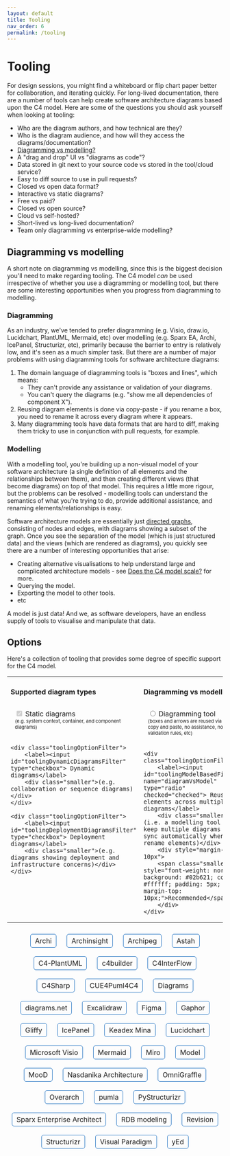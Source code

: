 ```yaml
---
layout: default
title: Tooling
nav_order: 6
permalink: /tooling
---
```


# Tooling

For design sessions, you might find a whiteboard or flip chart paper better for collaboration, and iterating quickly.
For long-lived documentation, there are a number of tools can help create software architecture diagrams based upon
the C4 model. Here are some of the questions you should ask yourself when looking at tooling:

- Who are the diagram authors, and how technical are they?
- Who is the diagram audience, and how will they access the diagrams/documentation?
- [Diagramming vs modelling?](/tooling#diagramming-vs-modelling)
- A "drag and drop" UI vs "diagrams as code"?
- Data stored in git next to your source code vs stored in the tool/cloud service?
- Easy to diff source to use in pull requests?
- Closed vs open data format?
- Interactive vs static diagrams?
- Free vs paid?
- Closed vs open source?
- Cloud vs self-hosted?
- Short-lived vs long-lived documentation?
- Team only diagramming vs enterprise-wide modelling?

## Diagramming vs modelling

A short note on diagramming vs modelling, since this is the biggest decision you'll need to make regarding tooling.
The C4 model *can* be used irrespective of whether you use a diagramming or modelling tool, but there are some 
interesting opportunities when you progress from diagramming to modelling.

### Diagramming

As an industry, we've tended to prefer diagramming (e.g. Visio, draw.io, Lucidchart, PlantUML, Mermaid, etc) 
over modelling (e.g. Sparx EA, Archi, IcePanel, Structurizr, etc), primarily because the barrier to entry is relatively 
low, and it's seen as a much simpler task. But there are a number of major problems with using diagramming tools for
software architecture diagrams:

1. The domain language of diagramming tools is "boxes and lines", which means:
   - They can't provide any assistance or validation of your diagrams.
   - You can't query the diagrams (e.g. "show me all dependencies of component X").
2. Reusing diagram elements is done via copy-paste - if you rename a box, you need to rename it across every diagram where it appears.
3. Many diagramming tools have data formats that are hard to diff, making them tricky to use in conjunction with pull requests, for example.

### Modelling

With a modelling tool, you're building up a non-visual model of your software architecture
(a single definition of all elements and the relationships between them), and then creating different views
(that become diagrams) on top of that model. This requires a little more rigour, but the problems can be resolved - 
modelling tools can understand the semantics of what you're trying to do, provide additional assistance,
and renaming elements/relationships is easy.

Software architecture models are essentially just [directed graphs](https://en.wikipedia.org/wiki/Directed_graph),
consisting of nodes and edges, with diagrams showing a subset of the graph. Once you see the separation of the model
(which is just structured data) and the views (which are rendered as diagrams), you quickly see there are a number of
interesting opportunities that arise:

- Creating alternative visualisations to help understand large and complicated architecture models - see [Does the C4 model scale?](/faq#does-the-c4-model-scale) for more.
- Querying the model.
- Exporting the model to other tools.
- etc

A model is just data! And we, as software developers, have an endless supply of tools to visualise and manipulate that data.

## Options

Here's a collection of tooling that provides some degree of specific support for the C4 model.

<script type="application/javascript" src="https://code.jquery.com/jquery-3.7.1.slim.min.js"></script>

<style>
.toolingOptionFilter {
    margin: 10px 20px 20px 10px;
    display: inline-block;
}
.toolingOption {
    font-size: 16px;
    display: inline-block;
    margin: 10px;
    border: solid 1px #1168BD;
    padding: 5px 10px 5px 10px;
    border-radius: 5px;
}
.toolingOption:hover {
    background: #1168BD;
    color: #ffffff;
}
.toolingOption:hover a {
    color: #ffffff;
}
.toolingOption a {
    text-decoration: none;
}
.toolingOption a:hover {
    background: #1168BD;
    color: #ffffff;
    text-decoration: none;
}
.centered {
    text-align: center;
}
.faded {
    opacity: 0.2;
}
.small {
    font-size: 13px;
}
.smaller {
    font-size: 11px;
}
</style>

<table>
<tr>
<td style="vertical-align: top">
    <h4>Supported diagram types</h4>
    <div class="toolingOptionFilter">
        <label><input id="toolingStaticDiagramsFilter" type="checkbox" checked="checked" disabled="disabled"> Static diagrams</label>
        <div class="smaller">(e.g. system context, container, and component diagrams)</div>
    </div>

    <div class="toolingOptionFilter">
        <label><input id="toolingDynamicDiagramsFilter" type="checkbox"> Dynamic diagrams</label>
        <div class="smaller">(e.g. collaboration or sequence diagrams)</div>
    </div>

    <div class="toolingOptionFilter">
        <label><input id="toolingDeploymentDiagramsFilter" type="checkbox"> Deployment diagrams</label>
        <div class="smaller">(e.g. diagrams showing deployment and infrastructure concerns)</div>
    </div>
</td>
<td style="vertical-align: top">
    <h4>Diagramming vs modelling</h4>
    <div class="toolingOptionFilter">
        <label><input id="toolingDiagrammingFilter" name="diagramVsModel" type="radio"> Diagramming tool</label>
        <div class="smaller">(boxes and arrows are reused via copy and paste, no assistance, no validation rules, etc)</div>
    </div>

    <div class="toolingOptionFilter">
        <label><input id="toolingModelBasedFilter" name="diagramVsModel" type="radio" checked="checked"> Reuse elements across multiple diagrams</label>
        <div class="smaller">(i.e. a modelling tool - to keep multiple diagrams in sync automatically when you rename elements)</div>
        <div style="margin-top: 10px">
        <span class="smaller" style="font-weight: normal; background: #02b621; color: #ffffff; padding: 5px; margin-top: 10px;">Recommended</span>
        </div>
    </div>
</td>
<td style="vertical-align: top">
    <h4>Authoring</h4>
    <div class="toolingOptionFilter">
        <label><input id="toolingWithUIFilter" name="authoring" type="radio"> Graphical user interface</label>
        <div class="smaller">(drag and drop modelling UI)</div>
    </div>

    <div class="toolingOptionFilter">
        <label><input id="toolingAsCodeFilter" name="authoring" type="radio" checked="checked"> Diagrams and models as code</label>
        <div class="smaller">(for easy version control and integration into build pipelines/other tools)</div>
    </div>
</td>
<td style="vertical-align: top">
    <h4>Other</h4>
    <div class="toolingOptionFilter">
        <label><input id="toolingOpenSourceFilter" type="checkbox"> Open source</label>
        <div class="smaller">(free, fork/customize, etc)</div>
    </div>

    <div class="toolingOptionFilter">
        <label><input id="toolingRenderingToolIndependentFilter" type="checkbox"> Rendering tool independent</label>
        <div class="smaller">(to render diagrams with different tools or visualisation formats such as <a href="/diagrams/notation#alternative-visualisations">diagrams, graphs, etc</a>)</div>
    </div>
</td>
</tr>
</table>

<div class="centered">
    <div class="toolingOption toolingOpenSource toolingModelBased toolingWithUI toolingStaticDiagrams toolingDynamicDiagrams toolingDeploymentDiagrams">
        <a href="https://www.archimatetool.com/blog/2020/04/18/c4-model-architecture-viewpoint-and-archi-4-7/" target="_blank">Archi</a>
    </div>
    <div class="toolingOption toolingOpenSource toolingDiagramming toolingAsCode toolingStaticDiagrams">
        <a href="https://github.com/lonely-lockley/archinsight" target="_blank">Archinsight</a>
    </div>
    <div class="toolingOption toolingModelBased toolingWithUI toolingStaticDiagrams toolingDeploymentDiagrams">
        <a href="https://www.archipeg.com/learn/c4-model-v1-metamodel" target="_blank">Archipeg</a>
    </div>
    <div class="toolingOption toolingModelBased toolingWithUI toolingStaticDiagrams toolingDynamicDiagrams toolingDeploymentDiagrams">
        <a href="https://github.com/ChangeVision/astah-c4model-plugin" target="_blank">Astah</a>
    </div>
    <div class="toolingOption toolingOpenSource toolingDiagramming toolingAsCode toolingStaticDiagrams toolingDynamicDiagrams toolingDeploymentDiagrams">
        <a href="https://github.com/plantuml-stdlib/C4-PlantUML" target="_blank">C4-PlantUML</a>
    </div>
    <div class="toolingOption toolingOpenSource toolingDiagramming toolingAsCode toolingStaticDiagrams toolingDynamicDiagrams toolingDeploymentDiagrams">
        <a href="https://adrianvlupu.github.io/C4-Builder" target="_blank">c4builder</a>
    </div>
    <div class="toolingOption toolingOpenSource toolingModelBased toolingAsCode toolingStaticDiagrams">
        <a href="https://github.com/SlavaVedernikov/C4InterFlow" target="_blank">C4InterFlow</a>
    </div>
    <div class="toolingOption toolingOpenSource toolingDiagramming toolingAsCode toolingStaticDiagrams toolingDeploymentDiagrams">
        <a href="https://github.com/8T4/c4sharp" target="_blank">C4Sharp</a>
    </div>
    <div class="toolingOption toolingOpenSource toolingDiagramming toolingAsCode toolingStaticDiagrams">
        <a href="https://owulveryck.github.io/cue4puml4c4/" target="_blank">CUE4Puml4C4</a>
    </div>
    <div class="toolingOption toolingOpenSource toolingDiagramming toolingAsCode toolingStaticDiagrams">
        <a href="https://diagrams.mingrammer.com/docs/nodes/c4" target="_blank">Diagrams</a>
    </div>
    <div class="toolingOption toolingOpenSource toolingDiagramming toolingWithUI toolingStaticDiagrams toolingDynamicDiagrams toolingDeploymentDiagrams">
        <a href="https://www.diagrams.net/blog/c4-modelling" target="_blank">diagrams.net</a>
    </div>
    <div class="toolingOption toolingWithUI toolingDiagramming toolingStaticDiagrams toolingDynamicDiagrams toolingDeploymentDiagrams">
        <a href="https://libraries.excalidraw.com/#dmitry-burnyshev-c4-architecture" target="_blank">Excalidraw</a>
    </div>
    <div class="toolingOption toolingWithUI toolingDiagramming toolingStaticDiagrams toolingDynamicDiagrams toolingDeploymentDiagrams">
        <a href="https://www.figma.com/templates/c4-model-examples/" target="_blank">Figma</a>
    </div>
    <div class="toolingOption toolingWithUI toolingOpenSource toolingModelBased toolingStaticDiagrams toolingDynamicDiagrams toolingDeploymentDiagrams">
        <a href="https://gaphor.org" target="_blank">Gaphor</a>
    </div>
    <div class="toolingOption toolingWithUI toolingDiagramming toolingStaticDiagrams toolingDynamicDiagrams toolingDeploymentDiagrams">
        <a href="https://www.gliffy.com/blog/c4-model" target="_blank">Gliffy</a>
    </div>
    <div class="toolingOption toolingWithUI toolingModelBased toolingStaticDiagrams toolingDynamicDiagrams">
        <a href="https://icepanel.io/c4-model" target="_blank">IcePanel</a>
    </div>
    <div class="toolingOption toolingOpenSource toolingDiagramming toolingAsCode toolingStaticDiagrams toolingDynamicDiagrams toolingDeploymentDiagrams">
        <a href="https://keadex.dev/en/projects/keadex-mina" target="_blank">Keadex Mina</a>
    </div>
    <div class="toolingOption toolingWithUI toolingDiagramming toolingStaticDiagrams toolingDynamicDiagrams toolingDeploymentDiagrams">
        <a href="https://www.lucidchart.com/pages/templates/c4-model-example" target="_blank">Lucidchart</a>
    </div>
    <div class="toolingOption toolingWithUI toolingDiagramming toolingStaticDiagrams toolingDynamicDiagrams toolingDeploymentDiagrams">
        <a href="https://github.com/pihalve/c4model-visio-stencil" target="_blank">Microsoft Visio</a>
    </div>
    <div class="toolingOption toolingOpenSource toolingDiagramming toolingAsCode toolingStaticDiagrams toolingDynamicDiagrams toolingDeploymentDiagrams">
        <a href="https://mermaid.js.org/syntax/c4.html" target="_blank">Mermaid</a>
    </div>
    <div class="toolingOption toolingWithUI toolingDiagramming toolingStaticDiagrams toolingDynamicDiagrams toolingDynamicDiagrams toolingDeploymentDiagrams">
        <a href="https://miro.com/miroverse/c4-architecture/" target="_blank">Miro</a>
    </div>
    <div class="toolingOption toolingOpenSource toolingModelBased toolingAsCode toolingStaticDiagrams toolingDynamicDiagrams toolingDeploymentDiagrams">
        <a href="https://github.com/goadesign/model" target="_blank">Model</a>
    </div>
    <div class="toolingOption toolingWithUI toolingModelBased toolingStaticDiagrams">
        <a href="https://supportportal.moodinternational.com/hc/en-us/articles/360015465100-MooD-and-the-C4-model" target="_blank">MooD</a>
    </div>
    <div class="toolingOption toolingOpenSource toolingWithUI toolingDiagramming toolingStaticDiagrams toolingDynamicDiagrams toolingDeploymentDiagrams">
        <a href="https://architecture.models.nasdanika.org/references/eSubpackages/c4/index.html" target="_blank">Nasdanika Architecture</a>
    </div>
    <div class="toolingOption toolingWithUI toolingDiagramming toolingStaticDiagrams toolingDynamicDiagrams toolingDeploymentDiagrams">
        <a href="https://stenciltown.omnigroup.com/stencils/c4/" target="_blank">OmniGraffle</a>
    </div>
    <div class="toolingOption toolingOpenSource toolingModelBased toolingAsCode toolingStaticDiagrams toolingDynamicDiagrams toolingDeploymentDiagrams">
        <a href="https://github.com/soulspace-org/overarch" target="_blank">Overarch</a>
    </div>
    <div class="toolingOption toolingOpenSource toolingModelBased toolingAsCode toolingStaticDiagrams toolingDynamicDiagrams toolingDeploymentDiagrams">
        <a href="https://github.com/DrMarkusVoss/pumla/blob/main/test/examples/C4example/pumlaC4Example.md" target="_blank">pumla</a>
    </div>
    <div class="toolingOption toolingOpenSource toolingModelBased toolingAsCode toolingStaticDiagrams">
        <a href="https://github.com/nielsvanspauwen/pystructurizr" target="_blank">PyStructurizr</a>
    </div>
    <div class="toolingOption toolingWithUI toolingModelBased toolingStaticDiagrams toolingDynamicDiagrams toolingDeploymentDiagrams">
        <a href="http://www.sparxsystems.eu/c4/" target="_blank">Sparx Enterprise Architect</a>
    </div>
    <div class="toolingOption toolingOpenSource toolingModelBased toolingAsCode toolingStaticDiagrams">
        <a href="https://rdbmodel.github.io" target="_blank">RDB modeling</a>
    </div>
    <div class="toolingOption toolingModelBased toolingWithUI toolingStaticDiagrams">
        <a href="https://revision.app/c4-model" target="_blank">Revision</a>
    </div>
    <div class="toolingOption toolingOpenSource toolingModelBased toolingAsCode toolingRenderingToolIndependent toolingStaticDiagrams toolingDynamicDiagrams toolingDeploymentDiagrams">
        <a href="https://structurizr.com" target="_blank">Structurizr</a>
    </div>
    <div class="toolingOption toolingWithUI toolingDiagramming toolingStaticDiagrams toolingDynamicDiagrams toolingDeploymentDiagrams">
        <a href="https://online.visual-paradigm.com/diagrams/features/c4-model-tool/" target="_blank">Visual Paradigm</a>
    </div>
    <div class="toolingOption toolingWithUI toolingDiagramming toolingStaticDiagrams toolingDynamicDiagrams toolingDeploymentDiagrams">
        <a href="https://github.com/Ferhat67/C4-yEd" target="_blank">yEd</a>
    </div>
</div>

<script>
    $('#toolingOpenSourceFilter, #toolingDiagrammingFilter, #toolingModelBasedFilter, #toolingAsCodeFilter, #toolingWithUIFilter, #toolingRenderingToolIndependentFilter, #toolingStaticDiagramsFilter, #toolingDynamicDiagramsFilter, #toolingDeploymentDiagramsFilter').change(function() {
        filterToolingOptions();
    });

    function filterToolingOptions() {
        var classes = '';

        if ($('#toolingOpenSourceFilter').is(":checked")) {
            classes = classes + '.toolingOpenSource';
        }
        
        if ($('#toolingDiagrammingFilter').is(":checked")) {
            classes = classes + '.toolingDiagramming';
        }
        
        if ($('#toolingModelBasedFilter').is(":checked")) {
            classes = classes + '.toolingModelBased';
        }
        
        if ($('#toolingAsCodeFilter').is(":checked")) {
            classes = classes + '.toolingAsCode';
        }
        
        if ($('#toolingWithUIFilter').is(":checked")) {
            classes = classes + '.toolingWithUI';
        }
        
        if ($('#toolingRenderingToolIndependentFilter').is(":checked")) {
            classes = classes + '.toolingRenderingToolIndependent';
        }
        
        if ($('#toolingStaticDiagramsFilter').is(":checked")) {
            classes = classes + '.toolingStaticDiagrams';
        }
        
        if ($('#toolingDynamicDiagramsFilter').is(":checked")) {
            classes = classes + '.toolingDynamicDiagrams';
        }
        
        if ($('#toolingDeploymentDiagramsFilter').is(":checked")) {
            classes = classes + '.toolingDeploymentDiagrams';
        }
        
        if (classes.length === 0) {
            $('.toolingOption').removeClass('faded');
        } else {
            $('.toolingOption').addClass('faded');
            $('.toolingOption').filter(classes).removeClass('faded');
        }
    }

    filterToolingOptions();
</script>
